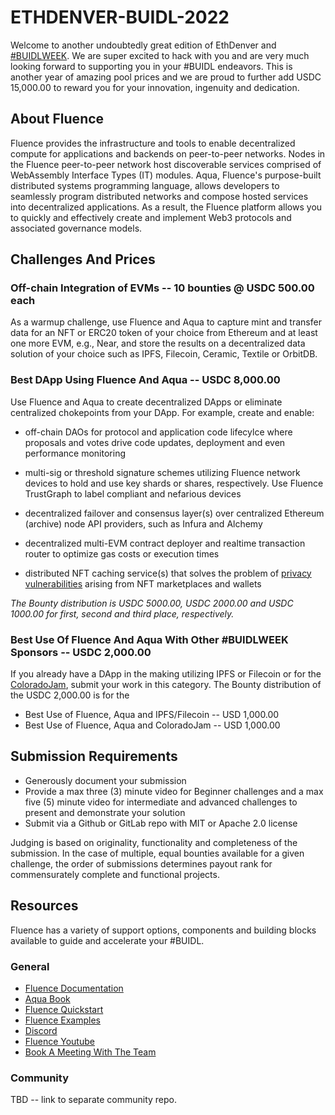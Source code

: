 # ETHDENVER-BUIDL-2022

Welcome to another undoubtedly great edition of EthDenver and [#BUIDLWEEK](https://www.ethdenver.com/schedule). We are super excited to hack with you and are very much looking forward to supporting you in your #BUIDL endeavors. This is another year of amazing pool prices and we are proud to further add USDC 15,000.00 to reward you for your innovation, ingenuity and dedication. 

## About Fluence

Fluence provides the infrastructure and tools to enable decentralized compute for applications and backends on peer-to-peer networks. Nodes in the Fluence peer-to-peer network host discoverable services comprised of WebAssembly Interface Types (IT) modules. Aqua, Fluence's purpose-built distributed systems programming language, allows developers to seamlessly program distributed networks and compose hosted services into decentralized applications. As a result, the Fluence platform allows you to quickly and effectively create and implement Web3 protocols and associated governance models.

## Challenges And Prices

### Off-chain Integration of EVMs -- 10 bounties @ USDC 500.00 each

As a warmup challenge, use Fluence and Aqua to capture mint and transfer data for an NFT or ERC20 token of your choice from Ethereum and at least one more EVM, e.g., Near, and store the results on a decentralized data solution of your choice such as IPFS, Filecoin, Ceramic, Textile or OrbitDB.


### Best DApp Using Fluence And Aqua -- USDC 8,000.00

Use Fluence and Aqua to create decentralized DApps or eliminate centralized chokepoints from your DApp. For example, create and enable:

* off-chain DAOs for protocol and application code lifecylce where proposals and votes drive code updates, deployment and even performance monitoring

* multi-sig or threshold signature schemes utilizing Fluence network devices to hold and use key shards or shares, respectively. Use Fluence TrustGraph to label compliant and nefarious devices

* decentralized failover and consensus layer(s) over centralized Ethereum (archive) node API providers, such as Infura and Alchemy

* decentralized multi-EVM contract deployer and realtime transaction router to optimize gas costs or execution times

* distributed NFT caching service(s) that solves the problem of [privacy vulnerabilities](https://twitter.com/m_rtimr/status/1484477814510346241) arising from NFT marketplaces and wallets

*The Bounty distribution is USDC 5000.00, USDC 2000.00 and USDC 1000.00 for first, second and third place, respectively.*


### Best Use Of Fluence And Aqua With Other #BUIDLWEEK Sponsors -- USDC 2,000.00

If you already have a DApp in the making utilizing IPFS or Filecoin or for the [ColoradoJam](https://www.ethdenver.com/coloradojam), submit your work in this category. The Bounty distribution of the USDC 2,000.00 is for the

* Best Use of Fluence, Aqua and IPFS/Filecoin -- USD 1,000.00
* Best Use of Fluence, Aqua and ColoradoJam -- USD 1,000.00

## Submission Requirements

* Generously document your submission
* Provide a max three (3) minute video for Beginner challenges and a max five (5) minute video for intermediate and advanced challenges to present and demonstrate your solution
* Submit via a Github or GitLab repo with MIT or Apache 2.0 license

Judging is based on originality, functionality and completeness of the submission. In the case of multiple, equal bounties available for a given challenge, the order of submissions determines payout rank for commensurately complete and functional projects.

## Resources

Fluence has a variety of support options, components and building blocks available to guide and accelerate your #BUIDL.

### General

* [Fluence Documentation](https://doc.fluence.dev/docs/)
* [Aqua Book](https://doc.fluence.dev/aqua-book/)
* [Fluence Quickstart](https://github.com/fluencelabs/examples/tree/main/quickstart)
* [Fluence Examples](https://github.com/fluencelabs/examples)
* [Discord](https://fluence.chat)
* [Fluence Youtube](https://www.youtube.com/channel/UC3b5eFyKRFlEMwSJ1BTjpbw)
* [Book A Meeting With The Team](https://calendly.com/fluencehack/)

### Community

TBD -- link to separate community repo.
